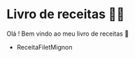 # Livro de receitas :man_cook:

Olá ! Bem vindo ao meu livro de receitas :wave:

- ReceitaFiletMignon

  

